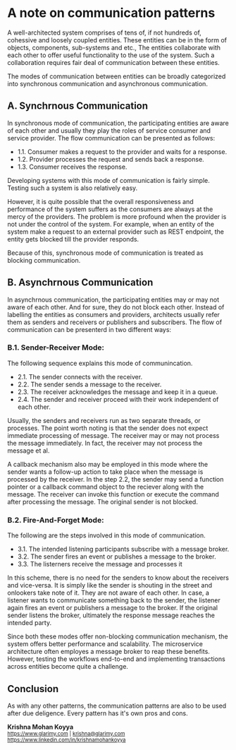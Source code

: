 # A note on communication patterns #

A well-architected system comprises of tens of, if not hundreds of, cohessive and loosely coupled entities. These entities can be in the form of objects, components, sub-systems and etc., The entities collaborate with each other to offer useful functionality to the use of the system. Such a collaboration requires fair deal of communication between these entities. 

The modes of communication between entities can be broadly categorized into synchronous communication and asynchronous communication.

## A. Synchrnous Communication ##

In synchronous mode of communication, the participating entities are aware of each other and usually they play the roles of service consumer and service provider. The flow communication can be presented as follows:

- 1.1. Consumer makes a request to the provider and waits for a response.
- 1.2. Provider processes the request and sends back a response.
- 1.3. Consumer receives the response. 

Developing systems with this mode of communication is fairly simple. Testing such a system is also relatively easy. 

However, it is quite possible that the overall responsiveness and performance of the system suffers as the consumers are always at the mercy of the providers. The problem is more profound when the provider is not under the control of the system. For example, when an entity of the system make a request to an external provider such as REST endpoint, the entity gets blocked till the provider responds. 

Because of this, synchronous mode of communication is treated as blocking communication. 

## B. Asynchrnous Communication ##

In asynchrnous communication, the participating entities may or may not aware of each other. And for sure, they do not block each other. Instead of labelling the entities as consumers and providers, architects usually refer them as senders and receivers or publishers and subscribers. The flow of communication can be presenterd in two different ways: 

### B.1. Sender-Receiver Mode: ###

The following sequence explains this mode of communincation. 

- 2.1. The sender connects with the receiver.
- 2.2. The sender sends a message to the receiver.
- 2.3. The receiver acknowledges the message and keep it in a queue.
- 2.4. The sender and receiver proceed with their work independent of each other. 

Usually, the senders and receivers run as two separate threads, or processes. The point worth noting is that the sender does not expect immediate processing of message. The receiver may or may not process the message immediately. In fact, the receiver may not process the message et al. 

A callback mechanism also may be employed in this mode where the sender wants a follow-up action to take place when the message is processed by the receiver. In the step 2.2, the sender may send a function pointer or a callback command object to the reciever along with the message. The receiver can invoke this function or execute the command after processing the message. The original sender is not blocked. 

### B.2. Fire-And-Forget Mode: ###

The following are the steps involved in this mode of communication.

- 3.1. The intended listening participants subscribe with a message broker. 
- 3.2. The sender fires an event or publishes a message to the broker.
- 3.3. The listerners receive the message and processes it

In this scheme, there is no need for the senders to know about the receivers and vice-versa. It is simply like the sender is shouting in the street and onlookers take note of it. They are not aware of each other. In case, a listener wants to communicate something back to the sender, the listener again fires an event or publishers a message to the broker. If the original sender listens the broker, ultimately the response message reaches the intended party. 

Since both these modes offer non-blocking communication mechanism, the system offers better performance and scalability. The microservice architecture often employes a message broker to reap these benefits. However, testing the workflows end-to-end and  implementing transactions across entities become quite a challenge. 

## Conclusion ##

As with any other patterns, the communication patterns are also to be used after due deligence. Every pattern has it's own pros and cons. 

**Krishna Mohan Koyya**   
<sub>https://www.glarimy.com | krishna@glarimy.com    
https://www.linkedin.com/in/krishnamohankoyya  